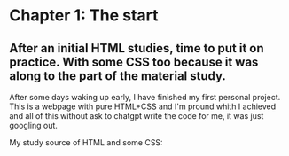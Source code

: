 <h1>Chapter 1: The start</h1>
<h2>After an initial HTML studies, time to put it on practice. With some CSS too because it was along to the part of the material study.</h2>
<p>After some days waking up early, I have finished my first personal project. This is a webpage with pure HTML+CSS and I'm pround whith I achieved and all of this without ask to chatgpt write the code for me, it was just googling out.</p>
<p>My study source of HTML and some CSS:</p>
<a href="https://stackoverflow.com/"><img src=""></a> <a href="https://www.w3schools.com/"><img src=""></a>
